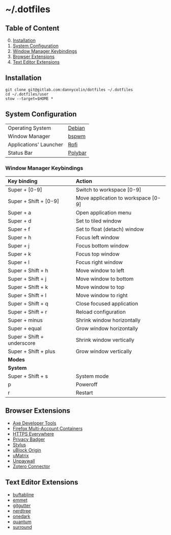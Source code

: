 # ~/.dotfiles

## Table of Content

0. [Installation]()
0. [System Configuration]()
0. [Window Manager Keybindings]()
0. [Browser Extensions]()
0. [Text Editor Extensions]()

## Installation

```
git clone git@gitlab.com:dannycolin/dotfiles ~/.dotfiles
cd ~/.dotfiles/user
stow --target=$HOME *
```

## System Configuration

|||
| --- | --- |
| Operating System       | [Debian](https://debian.org)                  |
| Window Manager         | [bspwm](https://github.com/baskerville/bspwm) |
| Applications' Launcher | [Rofi](https://github.com/davatorium/rofi)    |
| Status Bar             | [Polybar](https://github.com/jaagr/polybar)   |

### Window Manager Keybindings

| Key binding                | Action                              |
| :------------------------- | :---------------------------------- |
| Super + [0-9]              | Switch to workspace [0-9]           |
| Super + Shift + [0-9]      | Move application to workspace [0-9] |
| Super + a                  | Open application menu               |
| Super + d                  | Set to tiled window                 |
| Super + f                  | Set to float (detach) window        |
| Super + h                  | Focus left window                   | 
| Super + j                  | Focus bottom window                 |
| Super + k                  | Focus top window                    |
| Super + l                  | Focus right window                  |
| Super + Shift + h          | Move window to left                 |
| Super + Shift + j          | Move window to bottom               |
| Super + Shift + k          | Move window to top                  |
| Super + Shift + l          | Move window to right                |
| Super + Shift + q          | Close focused application           |
| Super + Shift + r          | Reload configuration                |
| Super + minus              | Shrink window horizontally          |
| Super + equal              | Grow window horizontally            |
| Super + Shift + underscore | Shrink window vertically            |
| Super + Shift + plus       | Grow window vertically              |
| **Modes**                  |                                     |
| **System**                 |                                     |
| Super + Shift + s          | System mode                         |
|         p                  | Poweroff                            |
|         r                  | Restart                             |

## Browser Extensions

- [Axe Developer Tools](https://addons.mozilla.org/en-US/firefox/addon/axe-devtools/)
- [Firefox Multi-Account Containers](https://addons.mozilla.org/en-US/firefox/addon/multi-account-containers/)
- [HTTPS Everywhere](https://addons.mozilla.org/en-US/firefox/addon/https-everywhere/)
- [Privacy Badger](https://addons.mozilla.org/en-US/firefox/addon/privacy-badger17/)
- [Stylus](https://addons.mozilla.org/en-US/firefox/addon/styl-us/)
- [uBlock Origin](https://addons.mozilla.org/en-US/firefox/addon/ublock-origin/)
- [uMatrix](https://addons.mozilla.org/en-US/firefox/addon/umatrix/)
- [Unpaywall](https://addons.mozilla.org/en-US/firefox/addon/unpaywall/)
- [Zotero Connector](https://www.zotero.org/download/)

## Text Editor Extensions

- [buftabline](https://github.com/ap/vim-buftabline)
- [emmet](https://github.com/mattn/emmet-vim)
- [gitgutter](https://github.com/airblade/vim-gitgutter)
- [nerdtree](https://github.com/scrooloose/nerdtree)
- [onedark](https://github.com/joshdick/onedark.vim)
- [quantum](https://github.com/kjssad/quantum.vim)
- [surround](https://github.com/tpope/vim-surround)

